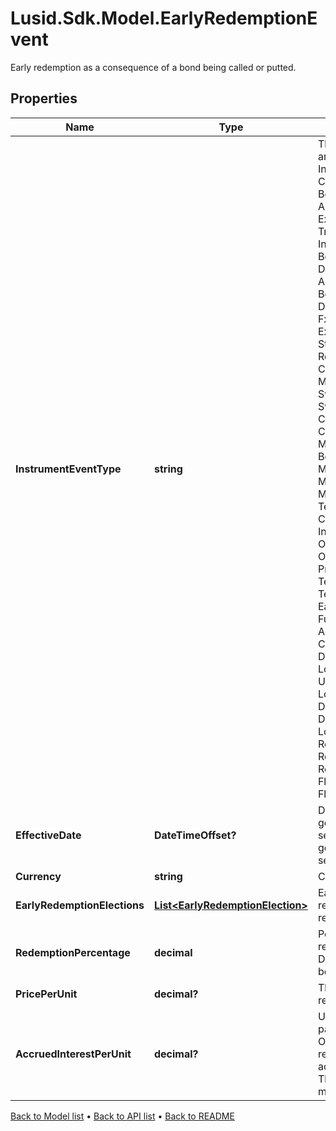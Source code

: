 # Lusid.Sdk.Model.EarlyRedemptionEvent
Early redemption as a consequence of a bond being called or putted.

## Properties

Name | Type | Description | Notes
------------ | ------------- | ------------- | -------------
**InstrumentEventType** | **string** | The Type of Event. The available values are: TransitionEvent, InformationalEvent, OpenEvent, CloseEvent, StockSplitEvent, BondDefaultEvent, CashDividendEvent, AmortisationEvent, CashFlowEvent, ExerciseEvent, ResetEvent, TriggerEvent, RawVendorEvent, InformationalErrorEvent, BondCouponEvent, DividendReinvestmentEvent, AccumulationEvent, BondPrincipalEvent, DividendOptionEvent, MaturityEvent, FxForwardSettlementEvent, ExpiryEvent, ScripDividendEvent, StockDividendEvent, ReverseStockSplitEvent, CapitalDistributionEvent, SpinOffEvent, MergerEvent, FutureExpiryEvent, SwapCashFlowEvent, SwapPrincipalEvent, CreditPremiumCashFlowEvent, CdsCreditEvent, CdxCreditEvent, MbsCouponEvent, MbsPrincipalEvent, BonusIssueEvent, MbsPrincipalWriteOffEvent, MbsInterestDeferralEvent, MbsInterestShortfallEvent, TenderEvent, CallOnIntermediateSecuritiesEvent, IntermediateSecuritiesDistributionEvent, OptionExercisePhysicalEvent, OptionExerciseCashEvent, ProtectionPayoutCashFlowEvent, TermDepositInterestEvent, TermDepositPrincipalEvent, EarlyRedemptionEvent, FutureMarkToMarketEvent, AdjustGlobalCommitmentEvent, ContractInitialisationEvent, DrawdownEvent, LoanInterestRepaymentEvent, UpdateDepositAmountEvent, LoanPrincipalRepaymentEvent, DepositInterestPaymentEvent, DepositCloseEvent, LoanFacilityContractRolloverEvent, RepurchaseOfferEvent, RepoPartialClosureEvent, RepoCashFlowEvent, FlexibleRepoInterestPaymentEvent, FlexibleRepoCashFlowEvent | 
**EffectiveDate** | **DateTimeOffset?** | Date of redemption.  For internally generated European callables, this is set to the exercise date.  For internally generated American callables, this is set to the start of the exercise period. | [optional] 
**Currency** | **string** | Currency of the redemption. | 
**EarlyRedemptionElections** | [**List&lt;EarlyRedemptionElection&gt;**](EarlyRedemptionElection.md) | EarlyRedemptionElection for the redemption.  Used to trigger the redemption. | 
**RedemptionPercentage** | **decimal** | Percentage of the original issue that is redeemed, where 0.5 implies 50%.  Defaults to 1 if not set.  Must be between 0 and 1. | [optional] 
**PricePerUnit** | **decimal?** | The price, or strike, that each unit is redeemed at. | [optional] 
**AccruedInterestPerUnit** | **decimal?** | Unpaid accrued interest also repaid as part of the redemption, per unit.  Optional field.  If left empty, will be resolved internally by calculating the accrued owed on the EffectiveDate.  This process may require additional market data. | [optional] 

[Back to Model list](../README.md#documentation-for-models) &#8226; [Back to API list](../README.md#documentation-for-api-endpoints) &#8226; [Back to README](../README.md)

